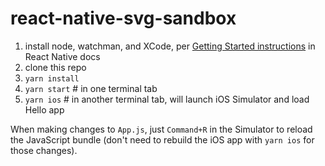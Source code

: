# react-native-svg-sandbox

1. install node, watchman, and XCode, per [Getting Started instructions](https://facebook.github.io/react-native/docs/getting-started) in React Native docs
1. clone this repo
1. `yarn install`
1. `yarn start` # in one terminal tab
1. `yarn ios` # in another terminal tab, will launch iOS Simulator and load Hello app

When making changes to `App.js`, just `Command+R` in the Simulator to reload the JavaScript bundle (don't need to rebuild the iOS app with `yarn ios` for those changes).

